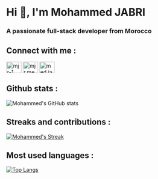 <h1 align="left">Hi 👋, I'm Mohammed JABRI</h1>
<h3 align="left">A passionate full-stack developer from Morocco</h3>

<!-- <p align="left"> <a href="https://github.com/ryo-ma/github-profile-trophy"><img src="https://github-profile-trophy.vercel.app/?username=medjabri1" alt="medjabri1" /></a> </p> -->

## Connect with me :
<p align="left">
<a href="https://linkedin.com/in/mjr-1" target="blank"><img align="center" src="https://raw.githubusercontent.com/rahuldkjain/github-profile-readme-generator/master/src/images/icons/Social/linked-in-alt.svg" alt="mjr-1" height="30" width="40" /></a>
<a href="https://fb.com/mjr.med" target="blank"><img align="center" src="https://raw.githubusercontent.com/rahuldkjain/github-profile-readme-generator/master/src/images/icons/Social/facebook.svg" alt="mjr.med" height="30" width="40" /></a>
<a href="https://instagram.com/med.jabri.1" target="blank"><img align="center" src="https://raw.githubusercontent.com/rahuldkjain/github-profile-readme-generator/master/src/images/icons/Social/instagram.svg" alt="med.jabri.1" height="30" width="40" /></a>
</p>

## Github stats :
![Mohammed's GitHub stats](https://github-readme-stats.vercel.app/api?username=medjabri1&show_icons=true&theme=react&border_radius=5)

## Streaks and contributions :
[![Mohammed's Streak](https://github-readme-streak-stats.herokuapp.com?user=medjabri1&theme=react&border_radius=5)](https://github.com/medjabri1/medjabri1)

## Most used languages :
[![Top Langs](https://github-readme-stats.vercel.app/api/top-langs/?username=medjabri1&theme=react&langs_count=12&layout=compact&border_radius=5)](https://github.com/medjabri1/medjabri1)

<p style="display:none" align="left"> <img src="https://komarev.com/ghpvc/?username=medjabri1&label=Profile%20views&color=0e75b6&style=flat" alt="medjabri1" /> </p>
